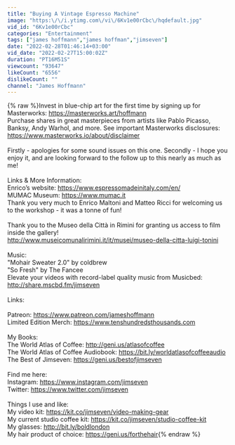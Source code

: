 ```yaml
---
title: "Buying A Vintage Espresso Machine"
image: "https:\/\/i.ytimg.com\/vi\/6Kv1e00rCbc\/hqdefault.jpg"
vid_id: "6Kv1e00rCbc"
categories: "Entertainment"
tags: ["james hoffmann","james hoffman","jimseven"]
date: "2022-02-28T01:46:14+03:00"
vid_date: "2022-02-27T15:00:02Z"
duration: "PT16M51S"
viewcount: "93647"
likeCount: "6556"
dislikeCount: ""
channel: "James Hoffmann"
---
```

{% raw %}Invest in blue-chip art for the first time by signing up for Masterworks: <a rel="nofollow" target="blank" href="https://masterworks.art/hoffmann">https://masterworks.art/hoffmann</a><br />Purchase shares in great masterpieces from artists like Pablo Picasso, Banksy, Andy Warhol, and more. See important Masterworks disclosures: <a rel="nofollow" target="blank" href="https://www.masterworks.io/about/disclaimer">https://www.masterworks.io/about/disclaimer</a><br /><br />Firstly - apologies for some sound issues on this one. Secondly - I hope you enjoy it, and are looking forward to the follow up to this nearly as much as me!<br /><br />Links &amp; More Information:<br />Enrico’s website: <a rel="nofollow" target="blank" href="https://www.espressomadeinitaly.com/en/">https://www.espressomadeinitaly.com/en/</a><br />MUMAC Museum: <a rel="nofollow" target="blank" href="https://www.mumac.it">https://www.mumac.it</a><br />Thank you very much to Enrico Maltoni and Matteo Ricci for welcoming us to the workshop - it was a tonne of fun!<br /><br />Thank you to the Museo della Città in Rimini for granting us access to film inside the gallery!<br /><a rel="nofollow" target="blank" href="http://www.museicomunalirimini.it/it/musei/museo-della-citta-luigi-tonini">http://www.museicomunalirimini.it/it/musei/museo-della-citta-luigi-tonini</a><br /><br />Music:<br />&quot;Mohair Sweater 2.0&quot; by coldbrew<br />&quot;So Fresh&quot; by The Fancee<br />Elevate your videos with record-label quality music from Musicbed: <a rel="nofollow" target="blank" href="http://share.mscbd.fm/jimseven">http://share.mscbd.fm/jimseven</a><br /><br />Links: <br /> <br />Patreon: <a rel="nofollow" target="blank" href="https://www.patreon.com/jameshoffmann">https://www.patreon.com/jameshoffmann</a><br />Limited Edition Merch: <a rel="nofollow" target="blank" href="https://www.tenshundredsthousands.com">https://www.tenshundredsthousands.com</a><br /><br />My Books:<br />The World Atlas of Coffee: <a rel="nofollow" target="blank" href="http://geni.us/atlasofcoffee">http://geni.us/atlasofcoffee</a><br />The World Atlas of Coffee Audiobook: <a rel="nofollow" target="blank" href="https://bit.ly/worldatlasofcoffeeaudio">https://bit.ly/worldatlasofcoffeeaudio</a><br />The Best of Jimseven: <a rel="nofollow" target="blank" href="https://geni.us/bestofjimseven">https://geni.us/bestofjimseven</a><br /><br />Find me here:<br />Instagram: <a rel="nofollow" target="blank" href="https://www.instagram.com/jimseven">https://www.instagram.com/jimseven</a><br />Twitter: <a rel="nofollow" target="blank" href="https://www.twitter.com/jimseven">https://www.twitter.com/jimseven</a><br /><br />Things I use and like:<br />My video kit: <a rel="nofollow" target="blank" href="https://kit.co/jimseven/video-making-gear">https://kit.co/jimseven/video-making-gear</a><br />My current studio coffee kit: <a rel="nofollow" target="blank" href="https://kit.co/jimseven/studio-coffee-kit">https://kit.co/jimseven/studio-coffee-kit</a><br />My glasses: <a rel="nofollow" target="blank" href="http://bit.ly/boldlondon">http://bit.ly/boldlondon</a><br />My hair product of choice: <a rel="nofollow" target="blank" href="https://geni.us/forthehair">https://geni.us/forthehair</a>{% endraw %}
